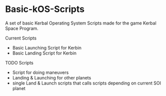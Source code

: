 # Basic-kOS-Scripts

A set of basic Kerbal Operating System Scripts made for the game Kerbal Space Program.

Current Scripts

 - Basic Launching Script for Kerbin
 - Basic Landing Script for Kerbin


TODO Scripts

 - Script for doing maneuvers
 - Landing & Launching for other planets
 - single Land & Launch scripts that calls scripts depending on current SOI planet 